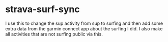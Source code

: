 # strava-surf-sync
I use this to change the sup activity from sup to surfing and then add some extra data from the garmin connect app about the surfing I did. I also make all activities that are not surfing public via this.
